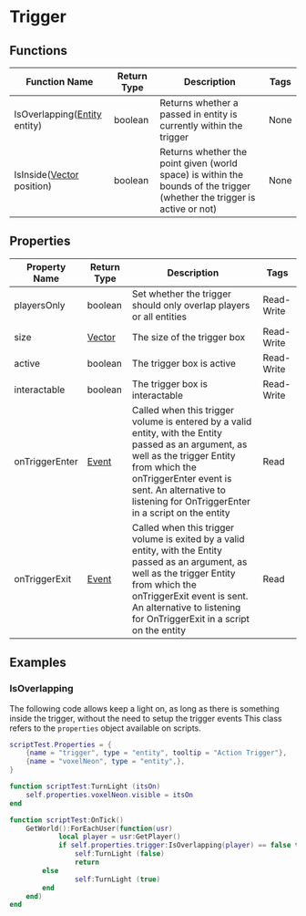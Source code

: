 # Trigger

## Functions

| Function Name                          | Return Type | Description                                                                                                              | Tags |
|----------------------------------------|-------------|--------------------------------------------------------------------------------------------------------------------------|------|
| IsOverlapping([Entity](entity) entity) | boolean     | Returns whether a passed in entity is currently within the trigger	                                                      | None |
| IsInside([Vector](vector) position)    | boolean     | Returns whether the point given (world space) is within the bounds of the trigger (whether the trigger is active or not) | None |

## Properties

| Property Name  | Return Type      | Description                                                                                                                                                                                                                                              | Tags       |
|----------------|------------------|----------------------------------------------------------------------------------------------------------------------------------------------------------------------------------------------------------------------------------------------------------|------------|
| playersOnly    | boolean          | Set whether the trigger should only overlap players or all entities                                                                                                                                                                                      | Read-Write |
| size           | [Vector](vector) | The size of the trigger box	                                                                                                                                                                                                                             | Read-Write |
| active         | boolean          | The trigger box is active                                                                                                                                                                                                                                | Read-Write |
| interactable   | boolean          | The trigger box is interactable                                                                                                                                                                                                                          | Read-Write |
| onTriggerEnter | [Event](event)   | Called when this trigger volume is entered by a valid entity, with the Entity passed as an argument, as well as the trigger Entity from which the onTriggerEnter event is sent. An alternative to listening for OnTriggerEnter in a script on the entity | Read       |
| onTriggerExit  | [Event](event)   | Called when this trigger volume is exited by a valid entity, with the Entity passed as an argument, as well as the trigger Entity from which the onTriggerExit event is sent. An alternative to listening for OnTriggerExit in a script on the entity    | Read       |
 
## Examples

### IsOverlapping

The following code allows keep a light on, as long as there is something inside the trigger, without the need to setup the trigger events
This class refers to the `properties` object available on scripts.

```lua
scriptTest.Properties = {
	{name = "trigger", type = "entity", tooltip = "Action Trigger"},
	{name = "voxelNeon", type = "entity",},
}

function scriptTest:TurnLight (itsOn)
    self.properties.voxelNeon.visible = itsOn
end 

function scriptTest:OnTick()
  	GetWorld():ForEachUser(function(usr)
		    local player = usr:GetPlayer()
		    if self.properties.trigger:IsOverlapping(player) == false then 
		       	self:TurnLight (false) 
		       	return 
	   	else 
		      	self:TurnLight (true) 
	   	end 
	end)
end 
```
